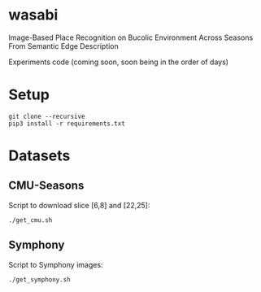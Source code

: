 # wasabi
Image-Based Place Recognition on Bucolic Environment Across Seasons From Semantic Edge Description

Experiments code (coming soon, soon being in the order of days)

# Setup

    git clone --recursive 
    pip3 install -r requirements.txt

# Datasets
## CMU-Seasons
Script to download slice [6,8] and [22,25]:

    ./get_cmu.sh

## Symphony
Script to Symphony images:

    ./get_symphony.sh
